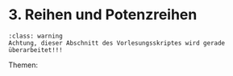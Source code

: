 # 3. Reihen und Potenzreihen

```{admonition} Warnung
:class: warning
Achtung, dieser Abschnitt des Vorlesungsskriptes wird gerade überarbeitet!!!
```

Themen:

```{tableofcontents}
```